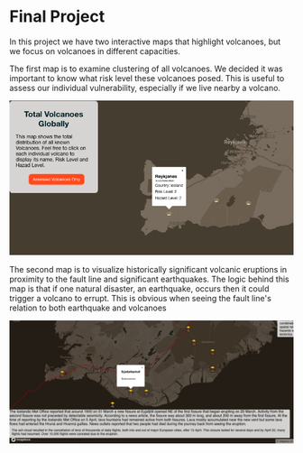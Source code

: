 # Final Project


In this project we have two interactive maps that highlight volcanoes, but we focus on volcanoes in different capacities. 


The first map is to examine clustering of all volcanoes. We decided it was important to know what risk level these volcanoes posed. This is useful to assess our individual vulnerability, especially if we live nearby a volcano. 

![alt text](https://raw.githubusercontent.com/UBC-GEOB472-Spring2020/ezizic-web/master/Risk.png "Logo Title Text 1")




The second map is to visualize historically significant volcanic eruptions in proximity to the fault line and significant earthquakes. The logic behind this map is that if one natural disaster, an earthquake, occurs then it could trigger a volcano to errupt. This is obvious when seeing the fault line's relation to both earthquake and volcanoes


![alt text](https://raw.githubusercontent.com/UBC-GEOB472-Spring2020/ezizic-web/master/Earthquake_prox.png
 "Logo Title Text 1")




